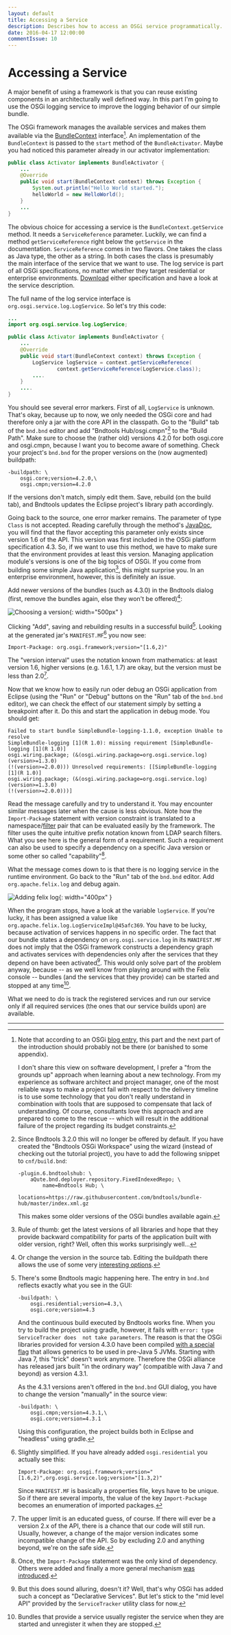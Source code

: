 ```yaml
---
layout: default
title: Accessing a Service
description: Describes how to access an OSGi service programmatically.
date: 2016-04-17 12:00:00
commentIssue: 10
---
```


# Accessing a Service

A major benefit of using a framework is that you can reuse existing components in an architecturally well defined way. In this part I'm going to use the OSGi logging service to improve the logging behavior of our simple bundle.

The OSGi framework manages the available services and makes them available via the [BundleContext](https://docs.osgi.org/javadoc/osgi.core/7.0.0/index.html?org/osgi/framework/BundleContext.html) interface[^snbt]. An implementation of the `BundleContext` is passed to the `start` method of the `BundleActivator`. Maybe you had noticed this parameter already in our activator implementation:

[^snbt]: Note that according to an OSGi 
    [blog entry](https://blog.osgi.org/2013/07/real-men-dont-use-ds.html), this part and 
    the next part of the introduction should probably not be there 
    (or banished to some appendix).
    
    I don't share this view on software development, I prefer a "from the grounds up" approach when
    learning about a new technology. From my experience as software architect and project
    manager, one of the most reliable ways to make a project fail with respect to the delivery timeline
    is to use some technology that you don't really understand in combination with tools that 
    are supposed to compensate that lack of understanding. Of course, consultants love this
    approach and are prepared to come to the rescue -- which will result in the additional failure
    of the project regarding its budget constraints[^coc].

[^coc]: I definitely liked the response in this [blog](https://blogs.mulesoft.com/dev/news-dev/osgi-no-thanks/): "Ah so consulting is the answer to OSGi complexity. I’ll let everyone know".

```java
public class Activator implements BundleActivator {
    ...
    @Override
    public void start(BundleContext context) throws Exception {
        System.out.println("Hello World started.");
        helloWorld = new HelloWorld();
    }
    ...
}

```

The obvious choice for accessing a service is the `BundleContext.getService` method. It needs a `ServiceReference` parameter. Luckily, we can find a method `getServiceReference` right below the `getService` in the documentation. `ServiceReference` comes in two flavors. One takes the class as Java type, the other as a string. In both cases the class is presumably the main interface of the service that we want to use. The log service is part of all OSGi specifications, no matter whether they target residential or enterprise environments. [Download](http://docs.osgi.org/specification/) either specification and have a look at the service description.

The full name of the log service interface is `org.osgi.service.log.LogService`. So let's try this code:

```java
...
import org.osgi.service.log.LogService;

public class Activator implements BundleActivator {
    ...
    @Override
    public void start(BundleContext context) throws Exception {
        LogService logService = context.getServiceReference(
                context.getServiceReference(LogService.class));
        ....
    }
    ....
}
```

You should see several error markers. First of all, `LogService` is unknown. That's okay, because up to now, we only needed the OSGi core and had therefore only a jar with the core API in the classpath. Go to the "Build" tab of the `bnd.bnd` editor and add "Bndtools Hub/osgi.cmpn"[^bndhub] to the "Build Path". Make sure to choose the (rather old) versions 4.2.0 for both osgi.core and osgi.cmpn, because I want you to become aware of something. Check your project's `bnd.bnd` for the proper versions on the (now augmented) buildpath:

```properties
-buildpath: \
	osgi.core;version=4.2.0,\
	osgi.cmpn;version=4.2.0
```

If the versions don't match, simply edit them. Save, rebuild (on the build tab), and Bndtools updates the Eclipse project's library path accordingly.

[^bndhub]: Since Bndtools 3.2.0 this will no longer be offered by default. 
    If you have created the "Bndtools OSGi Workspace" using the wizard (instead of 
    checking out the tutorial project), you have to add
    the following snippet to `cnf/build.bnd`:
    
    ```properties
	-plugin.6.bndtoolshub: \
		aQute.bnd.deployer.repository.FixedIndexedRepo; \
			name=Bndtools Hub; \
			locations=https://raw.githubusercontent.com/bndtools/bundle-hub/master/index.xml.gz
    ``` 
    
    This makes some older versions of the OSGi bundles available again.

Going back to the source, one error marker remains. The parameter of type `Class` is not accepted. Reading carefully through the method's [JavaDoc](https://osgi.org/javadoc/r6/core/org/osgi/framework/BundleContext.html#getServiceReference(java.lang.Class)), you will find that the flavor accepting this parameter only exists since version 1.6 of the API. This version was first included in the OSGi platform specification 4.3. So, if we want to use this method, we have to make sure that the environment provides at least this version. Managing application module's versions is one of the big topics of OSGi. If you come from building some simple Java application[^mv], this might surprise you. In an enterprise environment, however, this is definitely an issue. 

[^mv]: Rule of thumb: get the latest versions of all libraries and hope that they provide backward compatibility for parts of the application built with older version, right? Well, often this works surprisingly well... 

Add newer versions of the bundles (such as 4.3.0) in the Bndtools dialog (first, remove the bundles again, else they won't be offered)[^orSource]:

[^orSource]: Or change the version in the source tab. Editing the buildpath there
	allows the use of some very 
	[interesting options](https://github.com/bndtools/bnd/wiki/Buildpath-Versions)[^unbe].

[^unbe]: It's unbelievable where they sometimes hide interesting information. I mean,
	you would expect this information to be provided
	[here](https://bnd.bndtools.org/instructions/buildpath.html), wouldn't you?

![Choosing a version](images/Bndtools-version-dialog.png){: width="500px" }

Clicking "Add", saving and rebuilding results in a successful build[^ov]. Looking at the generated jar's `MANIFEST.MF`[^rl] you now see:<a name="version-range"></a>

```properties
Import-Package: org.osgi.framework;version="[1.6,2)"
```

[^ov]: There's some Bndtools magic happening here. The entry in `bnd.bnd` reflects exactly
    what you see in the GUI:
    
    ```
    -buildpath: \
	    osgi.residential;version=4.3,\
	    osgi.core;version=4.3
    ```
    
    And the continuous build executed by Bndtools works fine. When you try to build 
    the project using gradle, however, it fails with `error: type ServiceTracker does 
    not take parameters`. The reason is that the OSGi libraries provided for version 4.3.0 have been 
    compiled [with a special flag](https://blog.osgi.org/2012/10/43-companion-code-for-java-7.html) 
    that allows generics to be used in pre-Java 5 JVMs. Starting with Java 7, this 
    "trick" doesn't work anymore. Therefore the OSGi alliance has released jars built "in the
    ordinary way" (compatible with Java 7 and beyond) as version 4.3.1.
    
    As the 4.3.1 versions aren't offered in the `bnd.bnd` GUI dialog, you have to change 
    the version "manually" in the source view[^lv]:
    
    ```
    -buildpath: \
	    osgi.cmpn;version=4.3.1,\
	    osgi.core;version=4.3.1
    ```
    
    Using this configuration, the project builds both in Eclipse and "headless" using gradle.

[^lv]: Alternatively, you can choose version 6.0.0 for both jars. So why bother?
    The versions that you choose here result in a requirement for the runtime framework.
    If you choose 6.0.0, you'll have to use a framework that 
    [supports](https://en.wikipedia.org/wiki/OSGi_Specification_Implementations) this version
    of the OSGi specification.


[^rl]: Slightly simplified. If you have already added `osgi.residential` you actually see this:

    ```properties
    Import-Package: org.osgi.framework;version="[1.6,2)",org.osgi.service.log;version="[1.3,2)"
    ```

    Since `MANIFEST.MF` is basically a properties file, keys have to be unique. So if there are several imports, the value of the key `Import-Package` becomes an enumeration of imported packages.

The "version interval" uses the notation known from mathematics: at least version 1.6, higher versions (e.g. 1.6.1, 1.7) are okay, but the version must be less than 2.0[^ug].

[^ug]: The upper limit is an educated guess, of course. If there will ever be a version 2.x of the API, there is a chance that our code will still run. Usually, however, a change of the major version indicates some incompatible change of the API. So by excluding 2.0 and anything beyond, we're on the safe side. 

Now that we know how to easily run oder debug an OSGi application from Eclipse (using the "Run" or "Debug" buttons on the "Run" tab of the `bnd.bnd` editor), we can check the effect of our statement simply by setting a breakpoint after it. Do this and start the application in debug mode. You should get: 

```
Failed to start bundle SimpleBundle-logging-1.1.0, exception Unable to resolve 
SimpleBundle-logging [1](R 1.0): missing requirement [SimpleBundle-logging [1](R 1.0)] 
osgi.wiring.package; (&(osgi.wiring.package=org.osgi.service.log)(version>=1.3.0)
(!(version>=2.0.0))) Unresolved requirements: [[SimpleBundle-logging [1](R 1.0)] 
osgi.wiring.package; (&(osgi.wiring.package=org.osgi.service.log)(version>=1.3.0)
(!(version>=2.0.0)))]
```

Read the message carefully and try to understand it. You may encounter similar messages later when the cause is less obvious. Note how the `Import-Package` statement with version constraint is translated to a namespace/[filter](https://osgi.org/javadoc/r6/core/org/osgi/framework/Filter.html) pair that can be evaluated easily by the framework. The filter uses the quite intuitive prefix notation known from LDAP search filters. What you see here is the general form of a requirement. Such a requirement can also be used to specify a dependency on a specific Java version or some other so called "capability"[^WhyTranslate].

[^WhyTranslate]: Once, the `Import-Package` statement was the only kind of dependency. Others were added and finally a more general mechanism [was introduced](https://stackoverflow.com/questions/57414686/osgi-whats-the-difference-between-import-package-export-package-and-require-ca/57415720#57415720).

What the message comes down to is that there is no logging service in the runtime environment. Go back to the "Run" tab of the `bnd.bnd` editor. Add `org.apache.felix.log` and debug again.

![Adding felix log](images/Adding-felix-log.png){: width="400px" }

When the program stops, have a look at the variable `logService`. If you're lucky, it has been assigned a value like `org.apache.felix.log.LogServiceImpl@45afc369`. You have to be lucky, because activation of services happens in no specific order. The fact that our bundle states a dependency on `org.osgi.service.log` in its `MANIFEST.MF` does not imply that the OSGi framework constructs a dependency graph and activates services with dependencies only after the services that they depend on have been activated[^dss]. This would only solve part of the problem anyway, because -- as we well know from playing around with the Felix console -- bundles (and the services that they provide) can be started and stopped at any time[^sr].

[^dss]: But this does sound alluring, doesn't it? Well, that's why OSGi has added such a concept as "Declarative Services". But let's stick to the "mid level API" provided by the `ServiceTracker` utility class for now.

[^sr]: Bundles that provide a service usually register the service when they are started and unregister it when they are stopped.

What we need to do is track the registered services and run our service only if all required services (the ones that our service builds upon) are available.
 
---

